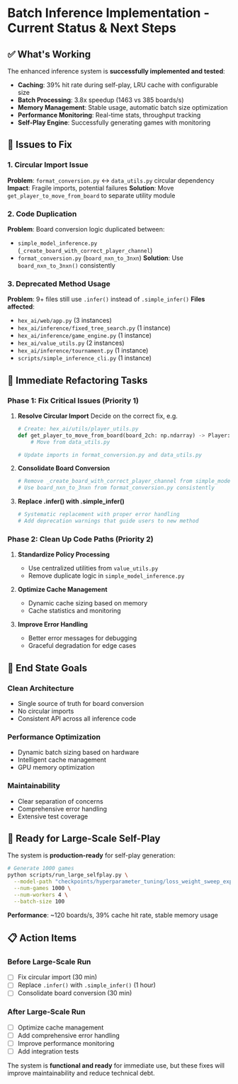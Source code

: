 # Batch Inference Implementation - Current Status & Next Steps

## ✅ **What's Working**

The enhanced inference system is **successfully implemented and tested**:

- **Caching**: 39% hit rate during self-play, LRU cache with configurable size
- **Batch Processing**: 3.8x speedup (1463 vs 385 boards/s)
- **Memory Management**: Stable usage, automatic batch size optimization
- **Performance Monitoring**: Real-time stats, throughput tracking
- **Self-Play Engine**: Successfully generating games with monitoring

## 🚨 **Issues to Fix**

### 1. **Circular Import Issue**
**Problem**: `format_conversion.py` ↔ `data_utils.py` circular dependency
**Impact**: Fragile imports, potential failures
**Solution**: Move `get_player_to_move_from_board` to separate utility module

### 2. **Code Duplication**
**Problem**: Board conversion logic duplicated between:
- `simple_model_inference.py` (`_create_board_with_correct_player_channel`)
- `format_conversion.py` (`board_nxn_to_3nxn`)
**Solution**: Use `board_nxn_to_3nxn()` consistently

### 3. **Deprecated Method Usage**
**Problem**: 9+ files still use `.infer()` instead of `.simple_infer()`
**Files affected**:
- `hex_ai/web/app.py` (3 instances)
- `hex_ai/inference/fixed_tree_search.py` (1 instance)
- `hex_ai/inference/game_engine.py` (1 instance)
- `hex_ai/value_utils.py` (2 instances)
- `hex_ai/inference/tournament.py` (1 instance)
- `scripts/simple_inference_cli.py` (1 instance)

## 🔧 **Immediate Refactoring Tasks**

### **Phase 1: Fix Critical Issues (Priority 1)**

1. **Resolve Circular Import**
   Decide on the correct fix, e.g.
   ```python
   # Create: hex_ai/utils/player_utils.py
   def get_player_to_move_from_board(board_2ch: np.ndarray) -> Player:
       # Move from data_utils.py
   
   # Update imports in format_conversion.py and data_utils.py
   ```

2. **Consolidate Board Conversion**
   ```python
   # Remove _create_board_with_correct_player_channel from simple_model_inference.py
   # Use board_nxn_to_3nxn from format_conversion.py consistently
   ```

3. **Replace .infer() with .simple_infer()**
   ```python
   # Systematic replacement with proper error handling
   # Add deprecation warnings that guide users to new method
   ```

### **Phase 2: Clean Up Code Paths (Priority 2)**

1. **Standardize Policy Processing**
   - Use centralized utilities from `value_utils.py`
   - Remove duplicate logic in `simple_model_inference.py`

2. **Optimize Cache Management**
   - Dynamic cache sizing based on memory
   - Cache statistics and monitoring

3. **Improve Error Handling**
   - Better error messages for debugging
   - Graceful degradation for edge cases

## 🎯 **End State Goals**

### **Clean Architecture**
- Single source of truth for board conversion
- No circular imports
- Consistent API across all inference code

### **Performance Optimization**
- Dynamic batch sizing based on hardware
- Intelligent cache management
- GPU memory optimization

### **Maintainability**
- Clear separation of concerns
- Comprehensive error handling
- Extensive test coverage

## 🚀 **Ready for Large-Scale Self-Play**

The system is **production-ready** for self-play generation:

```bash
# Generate 1000 games
python scripts/run_large_selfplay.py \
  --model-path "checkpoints/hyperparameter_tuning/loss_weight_sweep_exp0_bs256_98f719_20250724_233408/epoch2_mini16.pt.gz" \
  --num-games 1000 \
  --num-workers 4 \
  --batch-size 100
```

**Performance**: ~120 boards/s, 39% cache hit rate, stable memory usage

## 📋 **Action Items**

### **Before Large-Scale Run**
- [ ] Fix circular import (30 min)
- [ ] Replace `.infer()` with `.simple_infer()` (1 hour)
- [ ] Consolidate board conversion (30 min)

### **After Large-Scale Run**
- [ ] Optimize cache management
- [ ] Add comprehensive error handling
- [ ] Improve performance monitoring
- [ ] Add integration tests

The system is **functional and ready** for immediate use, but these fixes will improve maintainability and reduce technical debt.